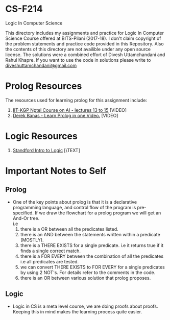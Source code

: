 # CS-F214
Logic In Computer Science

This directory includes my assignments and practice for Logic In Computer Science Course offered at BITS-Pilani (2017-18).
I don't claim copyright of the problem statements and practice code provided in this Repository. Also the contents of this directory are not availible under any open source license. The solutions were a combined effort of Divesh Uttamchandani and Rahul Khapre. If you want to use the code in solutions please write to diveshuttamchandani@gmail.com

# Prolog Resources
The resources used for learning prolog for this assignment include:  
1. [IIT-KGP Nptel Course on AI - lectures 13 to 15](https://www.youtube.com/watch?v=jySpg72Vbc4) \[VIDEO]
2. [Derek Banas - Learn Prolog in one Video.](https://www.youtube.com/watch?v=SykxWpFwMGs) \[VIDEO]

# Logic Resources
1. [Standford Intro to Logic](http://intrologic.stanford.edu/lessons/lessons.html) [\TEXT]

# Important Notes to Self
## Prolog
- One of the key points about prolog is that it is a declarative programming language, and control flow of the program is pre-specified. If we draw the flowchart for a prolog program we will get an And-Or tree.  
i.e
  1. there is a OR between all the predicates listed.
  2. there is an AND between the statements written within a predicate (MOSTLY).
  3. there is a THERE EXISTS for a single predicate. i.e it returns true if it finds a single correct match.
  4. there is a FOR EVERY between the combination of all the predicates i.e all predicates are tested.
  5. we can convert THERE EXISTS to FOR EVERY for a single predicates by using 2 NOT's. For details refer to the comments in the code.
  6. there is an OR between various solution that prolog proposes.

## Logic
- Logic in CS is a meta level course, we are doing proofs about proofs. Keeping this in mind makes the learning process quite easier.
